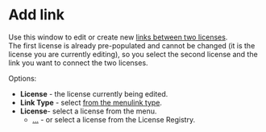 # Add link
 
Use this window to edit or create new [links between two licenses](../../alvao-asset-management/software-management/licenses-links).  
 The first license is already pre-populated and cannot be changed (it is the license you are currently editing), so you select the second license and the link you want to connect the two licenses.
 
Options:
 
- **License** - the license currently being edited.
- **Link Type** - select [from the menulink type](../../alvao-asset-management/software-management/licenses-links#link_type).
- **License**- select a license from the menu.
    - [...](software/license-registry) - or select a license from the License Registry.
